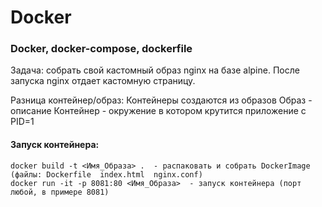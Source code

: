 # Docker

### Docker, docker-compose, dockerfile

Задача: собрать свой кастомный образ nginx на базе alpine. После запуска nginx отдает кастомную страницу. 

Разница контейнер/образ: 
Контейнеры создаются из образов 
Образ - описание 
Контейнер - окружение в котором крутится приложение с PID=1 


####  Запуск контейнера:
````
docker build -t <Имя_Образа> .  - распаковать и собрать DockerImage (файлы: Dockerfile  index.html  nginx.conf)
docker run -it -p 8081:80 <Имя_Образа>  - запуск контейнера (порт любой, в примере 8081)
````

